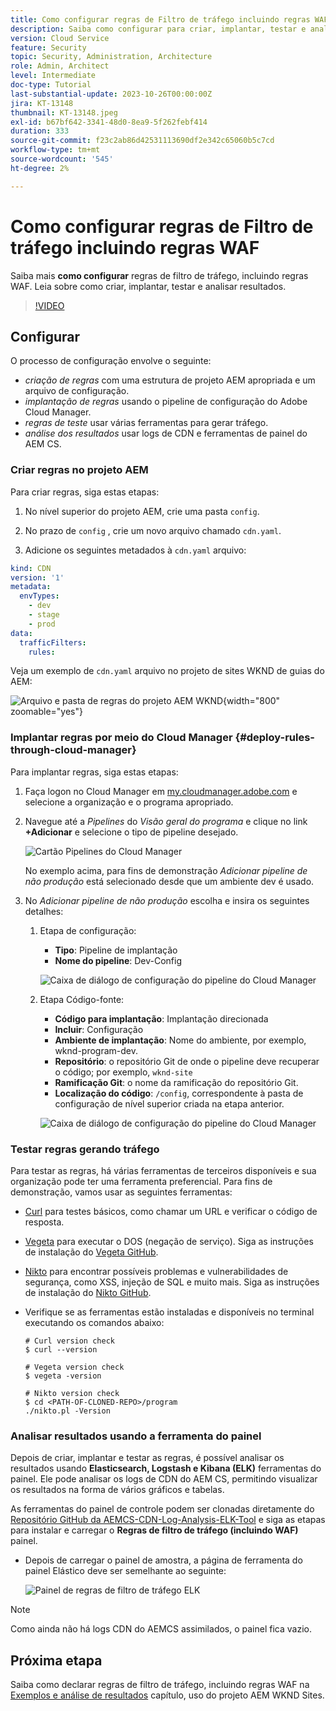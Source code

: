 ```yaml
---
title: Como configurar regras de Filtro de tráfego incluindo regras WAF
description: Saiba como configurar para criar, implantar, testar e analisar os resultados das regras de Filtro de tráfego, incluindo regras WAF.
version: Cloud Service
feature: Security
topic: Security, Administration, Architecture
role: Admin, Architect
level: Intermediate
doc-type: Tutorial
last-substantial-update: 2023-10-26T00:00:00Z
jira: KT-13148
thumbnail: KT-13148.jpeg
exl-id: b67bf642-3341-48d0-8ea9-5f262febf414
duration: 333
source-git-commit: f23c2ab86d42531113690df2e342c65060b5c7cd
workflow-type: tm+mt
source-wordcount: '545'
ht-degree: 2%

---
```


# Como configurar regras de Filtro de tráfego incluindo regras WAF

Saiba mais **como configurar** regras de filtro de tráfego, incluindo regras WAF. Leia sobre como criar, implantar, testar e analisar resultados.

>[!VIDEO](https://video.tv.adobe.com/v/3425407?quality=12&learn=on)

## Configurar

O processo de configuração envolve o seguinte:

- _criação de regras_ com uma estrutura de projeto AEM apropriada e um arquivo de configuração.
- _implantação de regras_ usando o pipeline de configuração do Adobe Cloud Manager.
- _regras de teste_ usar várias ferramentas para gerar tráfego.
- _análise dos resultados_ usar logs de CDN e ferramentas de painel do AEM CS.

### Criar regras no projeto AEM

Para criar regras, siga estas etapas:

1. No nível superior do projeto AEM, crie uma pasta `config`.

1. No prazo de `config` , crie um novo arquivo chamado `cdn.yaml`.

1. Adicione os seguintes metadados à `cdn.yaml` arquivo:

```yaml
kind: CDN
version: '1'
metadata:
  envTypes:
    - dev
    - stage
    - prod
data:
  trafficFilters:
    rules:
```

Veja um exemplo de `cdn.yaml` arquivo no projeto de sites WKND de guias do AEM:

![Arquivo e pasta de regras do projeto AEM WKND](./assets/wknd-rules-file-and-folder.png){width="800" zoomable="yes"}

### Implantar regras por meio do Cloud Manager {#deploy-rules-through-cloud-manager}

Para implantar regras, siga estas etapas:

1. Faça logon no Cloud Manager em [my.cloudmanager.adobe.com](https://my.cloudmanager.adobe.com/) e selecione a organização e o programa apropriado.

1. Navegue até a _Pipelines_ do _Visão geral do programa_ e clique no link **+Adicionar** e selecione o tipo de pipeline desejado.

   ![Cartão Pipelines do Cloud Manager](./assets/cloud-manager-pipelines-card.png)

   No exemplo acima, para fins de demonstração _Adicionar pipeline de não produção_ está selecionado desde que um ambiente dev é usado.

1. No _Adicionar pipeline de não produção_ escolha e insira os seguintes detalhes:

   1. Etapa de configuração:

      - **Tipo**: Pipeline de implantação
      - **Nome do pipeline**: Dev-Config

      ![Caixa de diálogo de configuração do pipeline do Cloud Manager](./assets/cloud-manager-config-pipeline-step1-dialog.png)

   2. Etapa Código-fonte:

      - **Código para implantação**: Implantação direcionada
      - **Incluir**: Configuração
      - **Ambiente de implantação**: Nome do ambiente, por exemplo, wknd-program-dev.
      - **Repositório**: o repositório Git de onde o pipeline deve recuperar o código; por exemplo, `wknd-site`
      - **Ramificação Git**: o nome da ramificação do repositório Git.
      - **Localização do código**: `/config`, correspondente à pasta de configuração de nível superior criada na etapa anterior.

      ![Caixa de diálogo de configuração do pipeline do Cloud Manager](./assets/cloud-manager-config-pipeline-step2-dialog.png)

### Testar regras gerando tráfego

Para testar as regras, há várias ferramentas de terceiros disponíveis e sua organização pode ter uma ferramenta preferencial. Para fins de demonstração, vamos usar as seguintes ferramentas:

- [Curl](https://curl.se/) para testes básicos, como chamar um URL e verificar o código de resposta.

- [Vegeta](https://github.com/tsenart/vegeta) para executar o DOS (negação de serviço). Siga as instruções de instalação do [Vegeta GitHub](https://github.com/tsenart/vegeta#install).

- [Nikto](https://github.com/sullo/nikto/wiki) para encontrar possíveis problemas e vulnerabilidades de segurança, como XSS, injeção de SQL e muito mais. Siga as instruções de instalação do [Nikto GitHub](https://github.com/sullo/nikto).

- Verifique se as ferramentas estão instaladas e disponíveis no terminal executando os comandos abaixo:

  ```shell
  # Curl version check
  $ curl --version
  
  # Vegeta version check
  $ vegeta -version
  
  # Nikto version check
  $ cd <PATH-OF-CLONED-REPO>/program
  ./nikto.pl -Version
  ```

### Analisar resultados usando a ferramenta do painel

Depois de criar, implantar e testar as regras, é possível analisar os resultados usando **Elasticsearch, Logstash e Kibana (ELK)** ferramentas do painel. Ele pode analisar os logs de CDN do AEM CS, permitindo visualizar os resultados na forma de vários gráficos e tabelas.

As ferramentas do painel de controle podem ser clonadas diretamente do [Repositório GitHub da AEMCS-CDN-Log-Analysis-ELK-Tool](https://github.com/adobe/AEMCS-CDN-Log-Analysis-ELK-Tool) e siga as etapas para instalar e carregar o **Regras de filtro de tráfego (incluindo WAF)** painel.

- Depois de carregar o painel de amostra, a página de ferramenta do painel Elástico deve ser semelhante ao seguinte:

  ![Painel de regras de filtro de tráfego ELK](./assets/elk-dashboard.png)

>[!NOTE]
>
>    Como ainda não há logs CDN do AEMCS assimilados, o painel fica vazio.


## Próxima etapa

Saiba como declarar regras de filtro de tráfego, incluindo regras WAF na [Exemplos e análise de resultados](./examples-and-analysis.md) capítulo, uso do projeto AEM WKND Sites.
